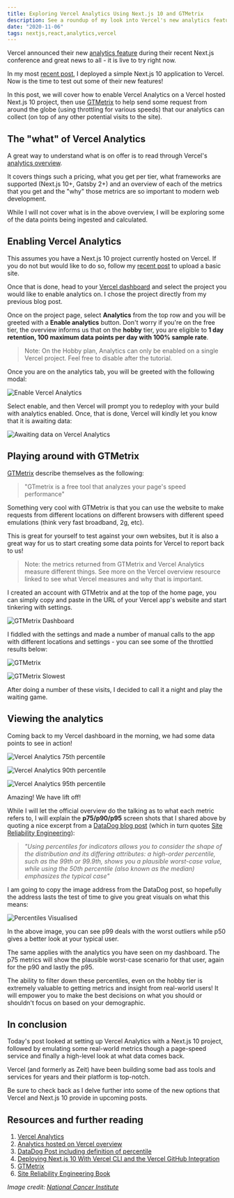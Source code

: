 ```yaml
---
title: Exploring Vercel Analytics Using Next.js 10 and GTMetrix
description: See a roundup of my look into Vercel's new analytics feature that you can enable on a Vercel project and see how I used GTMetrix to help push some numbers.
date: "2020-11-06"
tags: nextjs,react,analytics,vercel
---
```


Vercel announced their new [analytics feature](https://nextjs.org/analytics) during their recent Next.js conference and great news to all - it is live to try right now.

In my most [recent post](https://blog.dennisokeeffe.com/blog/2020-11-05-deploying-with-vercel-cli/), I deployed a simple Next.js 10 application to Vercel. Now is the time to test out some of their new features!

In this post, we will cover how to enable Vercel Analytics on a Vercel hosted Next.js 10 project, then use [GTMetrix](https://gtmetrix.com/) to help send some request from around the globe (using throttling for various speeds) that our analytics can collect (on top of any other potential visits to the site).

## The "what" of Vercel Analytics

A great way to understand what is on offer is to read through Vercel's [analytics overview](https://vercel.com/docs/analytics/overview#hosted-on-vercel).

It covers things such a pricing, what you get per tier, what frameworks are supported (Next.js 10+, Gatsby 2+) and an overview of each of the metrics that you get and the "why" those metrics are so important to modern web development.

While I will not cover what is in the above overview, I will be exploring some of the data points being ingested and calculated.

## Enabling Vercel Analytics

This assumes you have a Next.js 10 project currently hosted on Vercel. If you do not but would like to do so, follow my [recent post](https://blog.dennisokeeffe.com/blog/2020-11-05-deploying-with-vercel-cli/) to upload a basic site.

Once that is done, head to your [Vercel dashboard](https://vercel.com/dashboard) and select the project you would like to enable analytics on. I chose the project directly from my previous blog post.

Once on the project page, select **Analytics** from the top row and you will be greeted with a **Enable analytics** button. Don't worry if you're on the free tier, the overview informs us that on the **hobby** tier, you are eligible to **1 day retention, 100 maximum data points per day with 100% sample rate**.

> Note: On the Hobby plan, Analytics can only be enabled on a single Vercel project. Feel free to disable after the tutorial.

Once you are on the analytics tab, you will be greeted with the following modal:

![Enable Vercel Analytics](../assets/2020-11-06-2-vercel-enable-analytics.png)

Select enable, and then Vercel will prompt you to redeploy with your build with analytics enabled. Once, that is done, Vercel will kindly let you know that it is awaiting data:

![Awaiting data on Vercel Analytics](../assets/2020-11-06-3-vercel-awaiting-data.png)

## Playing around with GTMetrix

[GTMetrix](https://gtmetrix.com) describe themselves as the following:

> "GTmetrix is a free tool that analyzes your page's speed performance"

Something very cool with GTMetrix is that you can use the website to make requests from different locations on different browsers with different speed emulations (think very fast broadband, 2g, etc).

This is great for yourself to test against your own websites, but it is also a great way for us to start creating some data points for Vercel to report back to us!

> Note: the metrics returned from GTMetrix and Vercel Analytics measure different things. See more on the Vercel overview resource linked to see what Vercel measures and why that is important.

I created an account with GTMetrix and at the top of the home page, you can simply copy and paste in the URL of your Vercel app's website and start tinkering with settings.

![GTMetrix Dashboard](../assets/2020-11-06-1-gtmetrix-dashboard.png)

I fiddled with the settings and made a number of manual calls to the app with different locations and settings - you can see some of the throttled results below:

![GTMetrix](../assets/2020-11-06-4-gtmetrix-fully-loaded.png)

![GTMetrix Slowest](../assets/2020-11-06-5-gtmetrix-slowest.png)

After doing a number of these visits, I decided to call it a night and play the waiting game.

## Viewing the analytics

Coming back to my Vercel dashboard in the morning, we had some data points to see in action!

![Vercel Analytics 75th percentile](../assets/2020-11-06-7-p75-vercel-analytics.png)

![Vercel Analytics 90th percentile](../assets/2020-11-06-8-p90-vercel-analytics.png)

![Vercel Analytics 95th percentile](../assets/2020-11-06-9-p95-vercel-analytics.png)

Amazing! We have lift off!

While I will let the official overview do the talking as to what each metric refers to, I will explain the **p75/p90/p95** screen shots that I shared above by quoting a nice excerpt from a [DataDog blog post](https://www.datadoghq.com/blog/set-and-monitor-slas/) (which in turn quotes [Site Reliability Engineering](https://landing.google.com/sre/books/)):

> _"Using percentiles for indicators allows you to consider the shape of the distribution and its differing attributes: a high-order percentile, such as the 99th or 99.9th, shows you a plausible worst-case value, while using the 50th percentile (also known as the median) emphasizes the typical case"_

I am going to copy the image address from the DataDog post, so hopefully the address lasts the test of time to give you great visuals on what this means:

![Percentiles Visualised](https://imgix.datadoghq.com/img/blog/set-and-monitor-slas/latency-distribution-99pv2-newerv5.png?auto=format&w=1140&dpr=2)

In the above image, you can see p99 deals with the worst outliers while p50 gives a better look at your typical user.

The same applies with the analytics you have seen on my dashboard. The p75 metrics will show the plausible worst-case scenario for that user, again for the p90 and lastly the p95.

The ability to filter down these percentiles, even on the hobby tier is extremely valuable to getting metrics and insight from real-world users! It will empower you to make the best decisions on what you should or shouldn't focus on based on your demographic.

## In conclusion

Today's post looked at setting up Vercel Analytics with a Next.js 10 project, followed by emulating some real-world metrics though a page-speed service and finally a high-level look at what data comes back.

Vercel (and formerly as Zeit) have been building some bad ass tools and services for years and their platform is top-notch.

Be sure to check back as I delve further into some of the new options that Vercel and Next.js 10 provide in upcoming posts.

## Resources and further reading

1. [Vercel Analytics](https://nextjs.org/analytics)
2. [Analytics hosted on Vercel overview](https://vercel.com/docs/analytics/overview#hosted-on-vercel)
3. [DataDog Post including definition of percentile](https://www.datadoghq.com/blog/set-and-monitor-slas/)
4. [Deploying Next.js 10 With Vercel CLI and the Vercel GitHub Integration](https://blog.dennisokeeffe.com/blog/2020-11-05-deploying-with-vercel-cli/)
5. [GTMetrix](https://gtmetrix.com)
6. [Site Reliability Engineering Book](https://landing.google.com/sre/books/)

_Image credit: [National Cancer Institute](https://unsplash.com/@nci)_